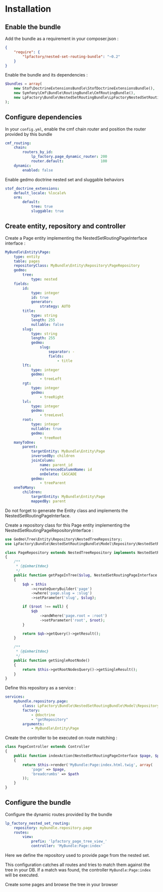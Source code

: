 Installation
============

## Enable the bundle

Add the bundle as a requirement in your composer.json :

``` json
{
    "require": {
        "lpfactory/nested-set-routing-bundle": "~0.2"
    }
}
```

Enable the bundle and its dependencies :

``` php
$bundles = array(
    new Stof\DoctrineExtensionsBundle\StofDoctrineExtensionsBundle(),
    new Symfony\Cmf\Bundle\RoutingBundle\CmfRoutingBundle(),
    new LpFactory\Bundle\NestedSetRoutingBundle\LpFactoryNestedSetRoutingBundle(),
);
```

## Configure dependencies

In your `config.yml`, enable the cmf chain router and position the router provided by this bundle

``` yml
cmf_routing:
    chain:
        routers_by_id:
            lp_factory.page_dynamic_router: 200
            router.default:                 100
    dynamic:
        enabled: false
```

Enable gedmo doctrine nested set and sluggable behaviors

``` yml
stof_doctrine_extensions:
    default_locale: %locale%
    orm:
        default:
            tree: true
            sluggable: true
```

## Create entity, repository and controller

Create a Page entity implementing the NestedSetRoutingPageInterface interface :

``` yml
MyBundle\Entity\Page:
    type: entity
    table: pages
    repositoryClass: MyBundle\Entity\Repository\PageRepository
    gedmo:
        tree:
            type: nested
    fields:
        id:
            type: integer
            id: true
            generator:
                strategy: AUTO
        title:
            type: string
            length: 255
            nullable: false
        slug:
            type: string
            length: 255
            gedmo:
                slug:
                    separator: -
                    fields:
                        - title
        lft:
            type: integer
            gedmo:
                - treeLeft
        rgt:
            type: integer
            gedmo:
                - treeRight
        lvl:
            type: integer
            gedmo:
                - treeLevel
        root:
            type: integer
            nullable: true
            gedmo:
                - treeRoot
    manyToOne:
        parent:
            targetEntity: MyBundle\Entity\Page
            inversedBy: children
            joinColumn:
                name: parent_id
                referencedColumnName: id
                onDelete: CASCADE
            gedmo:
                - treeParent
    oneToMany:
        children:
            targetEntity: MyBundle\Entity\Page
            mappedBy: parent
```

Do not forget to generate the Entity class and implements the NestedSetRoutingPageInterface.

Create a repository class for this Page entity implementing the NestedSetRoutingPageRepositoryInterface :

``` php
use Gedmo\Tree\Entity\Repository\NestedTreeRepository;
use LpFactory\Bundle\NestedSetRoutingBundle\Model\Repository\NestedSetRoutingPageRepositoryInterface;

class PageRepository extends NestedTreeRepository implements NestedSetRoutingPageRepositoryInterface
{
    /**
     * {@inheritdoc}
     */
    public function getPageInTree($slug, NestedSetRoutingPageInterface $root = null)
    {
        $qb = $this
            ->createQueryBuilder('page')
            ->where('page.slug = :slug')
            ->setParameter('slug', $slug);

        if ($root !== null) {
            $qb
                ->andWhere('page.root = :root')
                ->setParameter('root', $root);
        }

        return $qb->getQuery()->getResult();
    }

    /**
     * {@inheritdoc}
     */
    public function getSingleRootNode()
    {
        return $this->getRootNodesQuery()->getSingleResult();
    }
}
```

Define this repository as a service :

``` yml
services:
    mybundle.repository.page:
        class: LpFactory\Bundle\NestedSetRoutingBundle\Model\Repository\NestedSetRoutingPageRepositoryInterface
        factory:
            - @doctrine
            - "getRepository"
        arguments:
            - MyBundle\Entity\Page
```

Create the controller to be executed on route matching :

``` php
class PageController extends Controller
{
    public function indexAction(NestedSetRoutingPageInterface $page, $path = array())
    {
        return $this->render('MyBundle:Page:index.html.twig', array(
            'page' => $page,
            'breadcrumbs' => $path
        ));
    }
}
```

## Configure the bundle

Configure the dynamic routes provided by the bundle

``` yml
lp_factory_nested_set_routing:
    repository: mybundle.repository.page
    routes:
        view:
            prefix: 'lpfactory_page_tree_view_'
            controller: 'MyBundle:Page:index'
```

Here we define the repository used to provide page from the nested set.

This configuration catches all routes and tries to match them against the tree in your DB. If a match was found, the controller `MyBundle:Page:index` will be executed.

Create some pages and browse the tree in your browser
